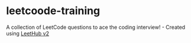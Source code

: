 # leetcoode-training
A collection of LeetCode questions to ace the coding interview! - Created using [LeetHub v2](https://github.com/arunbhardwaj/LeetHub-2.0)
